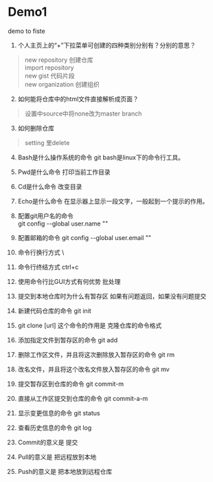 # Demo1
demo  to
fiste
1. 个人主页上的“+”下拉菜单可创建的四种类别分别有？分别的意思？  
>new repository  创建仓库  
>import repository  
>new gist  代码片段  
>new organization 创建组织  
2. 如何能将仓库中的html文件直接解析成页面？  
>设置中source中将none改为master branch
3. 如何删除仓库  
>setting 里delete

4. Bash是什么操作系统的命令
        git bash是linux下的命令行工具。

5. Pwd是什么命令
	打印当前工作目录

6. Cd是什么命令
	改变目录

7. Echo是什么命令
	在显示器上显示一段文字，一般起到一个提示的作用。

8. 配置git用户名的命令  
   git config --global user.name ""

9. 配置邮箱的命令
	git config --global user.email ""

10. 命令行换行方式
	\

11. 命令行终结方式
	ctrl+c

12. 使用命令行比GUI方式有何优势
	批处理

13. 提交到本地仓库时为什么有暂存区
	如果有问题返回，如果没有问题提交
14. 新建代码仓库的命令
	git init

15. git clone [url] 这个命令的作用是
	克隆仓库的命令格式
16. 添加指定文件到暂存区的命令
	git add
17. 删除工作区文件，并且将这次删除放入暂存区的命令
	git rm
18. 改名文件，并且将这个改名文件放入暂存区的命令
	git mv
19. 提交暂存区到仓库的命令
	git commit-m
20. 直接从工作区提交到仓库的命令
	git commit-a-m
21. 显示变更信息的命令
	git status
22. 查看历史信息的命令
	git log
23. Commit的意义是
	提交
24. Pull的意义是
	把远程放到本地
25. Push的意义是
	把本地放到远程仓库
